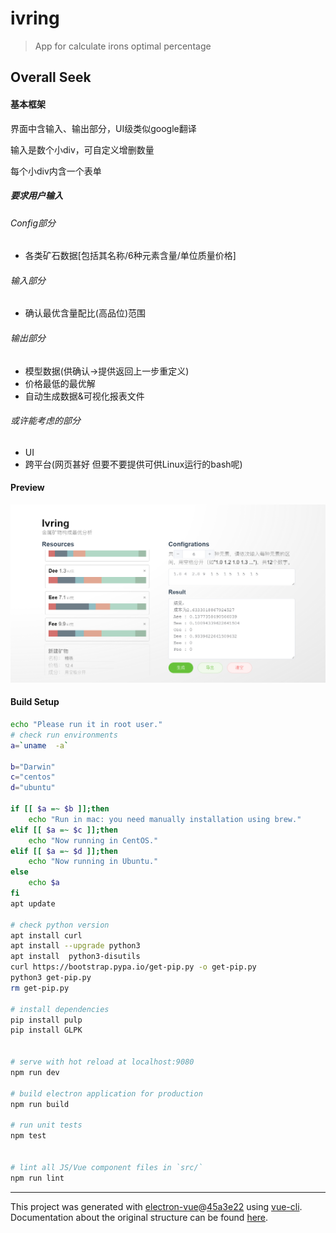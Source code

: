 # ivring

> App for calculate irons optimal percentage

## Overall Seek

#### 基本框架

界面中含输入、输出部分，UI级类似google翻译

输入是数个小div，可自定义增删数量

每个小div内含一个表单

##### 要求用户输入

###### Config部分
- 各类矿石数据[包括其名称/6种元素含量/单位质量价格]

###### 输入部分
- 确认最优含量配比(高品位)范围

###### 输出部分
- 模型数据(供确认->提供返回上一步重定义)
- 价格最低的最优解
- 自动生成数据&可视化报表文件
###### 或许能考虑的部分
- UI
- 跨平台(网页甚好 但要不要提供可供Linux运行的bash呢)

#### Preview

![1586911442526](./assets/1586911442526.png)

#### Build Setup


``` bash
echo "Please run it in root user."
# check run environments
a=`uname  -a`

b="Darwin"
c="centos"
d="ubuntu"

if [[ $a =~ $b ]];then
    echo "Run in mac: you need manually installation using brew."
elif [[ $a =~ $c ]];then
    echo "Now running in CentOS."
elif [[ $a =~ $d ]];then
    echo "Now running in Ubuntu."
else
    echo $a
fi
apt update

# check python version
apt install curl
apt install --upgrade python3
apt install  python3-disutils
curl https://bootstrap.pypa.io/get-pip.py -o get-pip.py
python3 get-pip.py
rm get-pip.py

# install dependencies
pip install pulp
pip install GLPK


# serve with hot reload at localhost:9080
npm run dev

# build electron application for production
npm run build

# run unit tests
npm test


# lint all JS/Vue component files in `src/`
npm run lint

```

---

This project was generated with [electron-vue](https://github.com/SimulatedGREG/electron-vue)@[45a3e22](https://github.com/SimulatedGREG/electron-vue/tree/45a3e224e7bb8fc71909021ccfdcfec0f461f634) using [vue-cli](https://github.com/vuejs/vue-cli). Documentation about the original structure can be found [here](https://simulatedgreg.gitbooks.io/electron-vue/content/index.html).
